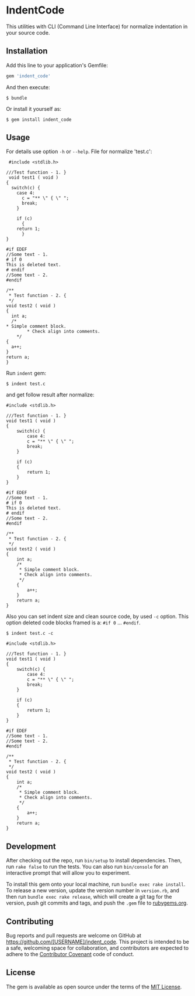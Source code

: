 # IndentCode

This utilities with CLI (Command Line Interface) for normalize indentation in your source code.

## Installation

Add this line to your application's Gemfile:

```ruby
gem 'indent_code'
```

And then execute:

    $ bundle

Or install it yourself as:

    $ gem install indent_code

## Usage

For details use option `-h` or `--help`.
File for normalize 'test.c':
```
 #include <stdlib.h>

///Test function - 1. }
 void test1 ( void )
{
  switch(c) {
    case 4:
      c = "** \" { \" ";
      break;
    }
    
    if (c) 
      {
	return 1;
      }
}

#if EDEF
//Some text - 1.
# if 0
This is deleted text.
# endif
//Some text - 2.
#endif

/**
 * Test function - 2. {
 */
void test2 ( void )
{
  int a;
  /*
* Simple comment block.
        * Check align into comments.
	*/
{
  a++;
}
return a;
}

```

Run `indent` gem:

    $ indent test.c

and get follow result after normalize:
```
#include <stdlib.h>

///Test function - 1. }
void test1 ( void )
{
    switch(c) {
        case 4:
        c = "** \" { \" ";
        break;
    }
    
    if (c)
    {
        return 1;
    }
}

#if EDEF
//Some text - 1.
# if 0
This is deleted text.
# endif
//Some text - 2.
#endif

/**
 * Test function - 2. {
 */
void test2 ( void )
{
    int a;
    /*
     * Simple comment block.
     * Check align into comments.
     */
    {
        a++;
    }
    return a;
}
```

Also you can set indent size and clean source code, by used `-c` option.
This option deleted code blocks framed is a: `#if 0` ... `#endif`.

    $ indent test.c -c
```
#include <stdlib.h>

///Test function - 1. }
void test1 ( void )
{
    switch(c) {
        case 4:
        c = "** \" { \" ";
        break;
    }
    
    if (c)
    {
        return 1;
    }
}

#if EDEF
//Some text - 1.
//Some text - 2.
#endif

/**
 * Test function - 2. {
 */
void test2 ( void )
{
    int a;
    /*
     * Simple comment block.
     * Check align into comments.
     */
    {
        a++;
    }
    return a;
}
```

## Development

After checking out the repo, run `bin/setup` to install dependencies. Then, run `rake false` to run the tests. You can also run `bin/console` for an interactive prompt that will allow you to experiment.

To install this gem onto your local machine, run `bundle exec rake install`. To release a new version, update the version number in `version.rb`, and then run `bundle exec rake release`, which will create a git tag for the version, push git commits and tags, and push the `.gem` file to [rubygems.org](https://rubygems.org).

## Contributing

Bug reports and pull requests are welcome on GitHub at https://github.com/[USERNAME]/indent_code. This project is intended to be a safe, welcoming space for collaboration, and contributors are expected to adhere to the [Contributor Covenant](contributor-covenant.org) code of conduct.


## License

The gem is available as open source under the terms of the [MIT License](http://opensource.org/licenses/MIT).

